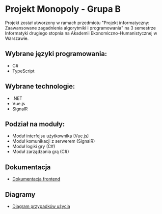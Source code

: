 # Projekt Monopoly - Grupa B
Projekt został utworzony w ramach przedmiotu "Projekt informatyczny: Zaawansowane zagadnienia algorytmiki i programowania" na 3 semestrze Informatyki drugiego stopnia na Akademii Ekonomiczno-Humanistycznej w Warszawie.

## Wybrane języki programowania:
- C#
- TypeScript

## Wybrane technologie:
- .NET
- Vue.js
- SignalR

## Podział na moduły:
- Moduł interfejsu użytkownika (Vue.js)
- Moduł komunikacji z serwerem (SignalR)
- Moduł logiki gry (C#)
- Moduł zarządzania grą (C#)

## Dokumentacja
- [Dokumentacja frontend](./Monopoly.Web/readme.md)

## Diagramy
- [Diagram przypadków użycia](./Diagrams/UseCases.md)
